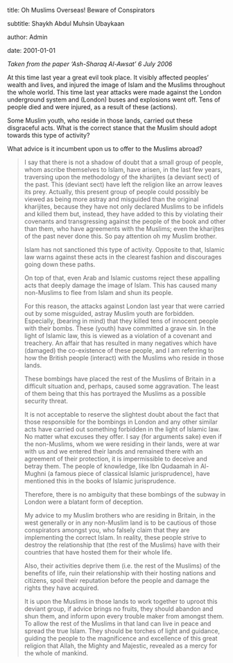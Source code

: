 title: Oh Muslims Overseas! Beware of Conspirators

subtitle: Shaykh Abdul Muhsin Ubaykaan

author: Admin

date: 2001-01-01

_Taken from the paper ‘Ash-Sharaq Al-Awsat’ 6 July 2006_

At this time last year a great evil took place. It visibly affected peoples’ wealth and lives, and injured the image of Islam and the Muslims throughout the whole world. This time last year attacks were made against the London underground system and (London) buses and explosions went off. Tens of people died and were injured, as a result of these (actions).

Some Muslim youth, who reside in those lands, carried out these disgraceful acts. What is the correct stance that the Muslim should adopt towards this type of activity?

What advice is it incumbent upon us to offer to the Muslims abroad?

> I say that there is not a shadow of doubt that a small group of people, whom ascribe themselves to Islam, have arisen, in the last few years, traversing upon the methodology of the kharijites (a deviant sect) of the past. This (deviant sect) have left the religion like an arrow leaves its prey. Actually, this present group of people could possibly be viewed as being more astray and misguided than the original kharijites, because they have not only declared Muslims to be infidels and killed them but, instead, they have added to this by violating their covenants and transgressing against the people of the book and other than them, who have agreements with the Muslims; even the kharijtes of the past never done this. So pay attention oh my Muslim brother.
>
> Islam has not sanctioned this type of activity. Opposite to that, Islamic law warns against these acts in the clearest fashion and discourages going down these paths.
>
> On top of that, even Arab and Islamic customs reject these appalling acts that deeply damage the image of Islam. This has caused many non-Muslims to flee from Islam and shun its people.
>
> For this reason, the attacks against London last year that were carried out by some misguided, astray Muslim youth are forbidden. Especially, (bearing in mind) that they killed tens of innocent people with their bombs. These (youth) have committed a grave sin. In the light of Islamic law, this is viewed as a violation of a covenant and treachery. An affair that has resulted in many negatives which have (damaged) the co-existence of these people, and I am referring to how the British people (interact) with the Muslims who reside in those lands.
>
> These bombings have placed the rest of the Muslims of Britain in a difficult situation and, perhaps, caused some aggravation. The least of them being that this has portrayed the Muslims as a possible security threat.
>
> It is not acceptable to reserve the slightest doubt about the fact that those responsible for the bombings in London and any other similar acts have carried out something forbidden in the light of Islamic law. No matter what excuses they offer. I say (for arguments sake) even if the non-Muslims, whom we were residing in their lands, were at war with us and we entered their lands and remained there with an agreement of their protection, it is impermissible to deceive and betray them. The people of knowledge, like Ibn Qudaamah in Al-Mughni (a famous piece of classical Islamic jurisprudence), have mentioned this in the books of Islamic jurisprudence.
>
> Therefore, there is no ambiguity that these bombings of the subway in London were a blatant form of deception.
>
> My advice to my Muslim brothers who are residing in Britain, in the west generally or in any non-Muslim land is to be cautious of those conspirators amongst you, who falsely claim that they are implementing the correct Islam. In reality, these people strive to destroy the relationship that (the rest of the Muslims) have with their countries that have hosted them for their whole life.
>
> Also, their activities deprive them (i.e. the rest of the Muslims) of the benefits of life, ruin their relationship with their hosting nations and citizens, spoil their reputation before the people and damage the rights they have acquired.
>
> It is upon the Muslims in those lands to work together to uproot this deviant group, if advice brings no fruits, they should abandon and shun them, and inform upon every trouble maker from amongst them. To allow the rest of the Muslims in that land can live in peace and spread the true Islam. They should be torches of light and guidance, guiding the people to the magnificence and excellence of this great religion that Allah, the Mighty and Majestic, revealed as a mercy for the whole of mankind.
